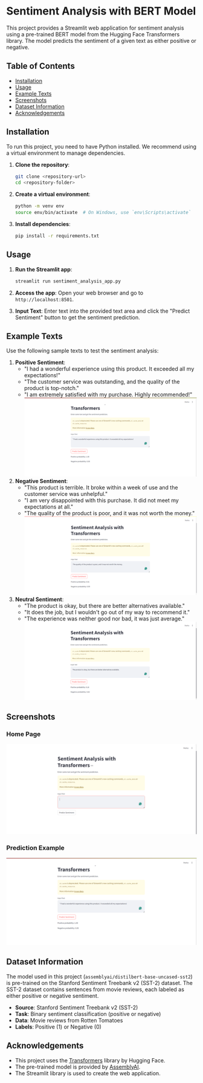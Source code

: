 # Sentiment Analysis with BERT Model

This project provides a Streamlit web application for sentiment analysis using a pre-trained BERT model from the Hugging Face Transformers library. The model predicts the sentiment of a given text as either positive or negative.

## Table of Contents
- [Installation](#installation)
- [Usage](#usage)
- [Example Texts](#example-texts)
- [Screenshots](#screenshots)
- [Dataset Information](#dataset-information)
- [Acknowledgements](#acknowledgements)

## Installation

To run this project, you need to have Python installed. We recommend using a virtual environment to manage dependencies.

1. **Clone the repository**:
    ```sh
    git clone <repository-url>
    cd <repository-folder>
    ```

2. **Create a virtual environment**:
    ```sh
    python -m venv env
    source env/bin/activate  # On Windows, use `env\Scripts\activate`
    ```

3. **Install dependencies**:
    ```sh
    pip install -r requirements.txt
    ```

## Usage

1. **Run the Streamlit app**:
    ```sh
    streamlit run sentiment_analysis_app.py
    ```

2. **Access the app**:
    Open your web browser and go to `http://localhost:8501`.

3. **Input Text**:
    Enter text into the provided text area and click the "Predict Sentiment" button to get the sentiment prediction.

## Example Texts

Use the following sample texts to test the sentiment analysis:

1. **Positive Sentiment**:
    - "I had a wonderful experience using this product. It exceeded all my expectations!"
    - "The customer service was outstanding, and the quality of the product is top-notch."
    - "I am extremely satisfied with my purchase. Highly recommended!"
![Positive Sentiment](app_screens/positive.PNG)
3. **Negative Sentiment**:
    - "This product is terrible. It broke within a week of use and the customer service was unhelpful."
    - "I am very disappointed with this purchase. It did not meet my expectations at all."
    - "The quality of the product is poor, and it was not worth the money."
![Negative Sentiment](app_screens/negative.PNG)
4. **Neutral Sentiment**:
    - "The product is okay, but there are better alternatives available."
    - "It does the job, but I wouldn't go out of my way to recommend it."
    - "The experience was neither good nor bad, it was just average."
![Neutral Sentiment](app_screens/neutral.PNG)
## Screenshots

### Home Page
![Home Page](app_screens/home.PNG)

### Prediction Example
![Prediction Example](app_screens/positive.PNG)

## Dataset Information

The model used in this project (`assemblyai/distilbert-base-uncased-sst2`) is pre-trained on the Stanford Sentiment Treebank v2 (SST-2) dataset. The SST-2 dataset contains sentences from movie reviews, each labeled as either positive or negative sentiment.

- **Source**: Stanford Sentiment Treebank v2 (SST-2)
- **Task**: Binary sentiment classification (positive or negative)
- **Data**: Movie reviews from Rotten Tomatoes
- **Labels**: Positive (1) or Negative (0)

## Acknowledgements

- This project uses the [Transformers](https://github.com/huggingface/transformers) library by Hugging Face.
- The pre-trained model is provided by [AssemblyAI](https://huggingface.co/assemblyai).
- The Streamlit library is used to create the web application.
